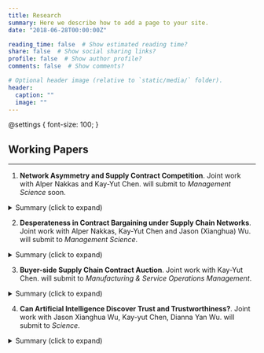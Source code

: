 ```yaml
---
title: Research
summary: Here we describe how to add a page to your site.
date: "2018-06-28T00:00:00Z"

reading_time: false  # Show estimated reading time?
share: false  # Show social sharing links?
profile: false  # Show author profile?
comments: false  # Show comments?

# Optional header image (relative to `static/media/` folder).
header:
  caption: ""
  image: ""
---
```

@settings {
  font-size: 100;
}


<article class=article>
<div class="article-container pt-3"><h1></h1>
<div class=article-metadata></div>
</div>
<div class=article-container><div class=article-style>
  
<h2 id=working-papers>Working Papers</h2>
  
<hr>

<ol><li><strong>Network Asymmetry and Supply Contract Competition</strong>. Joint work with Alper Nakkas and Kay-Yut Chen. will submit to <em>Management Science</em> soon.</li></ol>
  
<details class=abstract><summary markdown=span>Summary (click to expand)</summary>
We build a game-theoretic model to examine supply contract negotiations under competition when retailers have asymmetric supplier bases. We represent the asymmetric supplier bases with a two-retailer-two-supplier network in which one retailer has access to both suppliers and other retailer has access to only one supplier. The retailers first negotiate supply contracts with their suppliers to gain exclusive selling rights and then the retailers who manage to secure a contract with a supplier choose their market prices. The asymmetric structure of supply network together with retailer level competition dynamics determine the contract bargaining incentives of retailers and suppliers. We find that supply chain network asymmetry can lead to a retail monopoly when the suppliers' products are sufficiently substitutable. Further, if the substitutability level continues to rise, the retailer with larger supplier base gain benefits in contract agreement through negotiations. We also show that total industry profits can be higher under asymmetric network structure as compared to that under complete network structure. Overall, our research suggests that the supply chain network structure can fundamentally impact firms' contracting behaviors, and thus, needs to be considered to better reflect the reality of contractual negotiation under competition.</details>

<ol start=2><li><strong>Desperateness in Contract Bargaining under Supply Chain Networks</strong>. Joint work with Alper Nakkas, Kay-Yut Chen and Jason (Xianghua) Wu. will submit to <em>Management Science</em>.</li></ol>

<details class=abstract><summary markdown=span>Summary (click to expand)</summary>
This paper theoretically and behaviorally studies contract bargaining in two-sided supply chain networks where retailers on the demand side purchase products from suppliers on the supply side. The retailers may have heterogeneous market valuations on the products ordered from the supply partner. In such a supply chain network, a retailer and a supplier must have a business relationship or "link" to bargain and trade with each other. However, a firm on one side of the supply chain network might not have a business relationship with every firm on the other side. Our experimental data suggest systematic deviations from the theoretical benchmark and reveal behavioral regularities on contracting behaviors. In particular, we show that players who link with more (or less) potential partners and/or who have more (or less) perceived values tend to earn more (or less) than expectation in games. We develop a new behavioral theory, referred to as \textit{desperateness theory}, which explains and predicts the contract bargaining behaviors in two-sided supply chain networks. We demonstrate that firm(s) who link with less potential partner or who have less perceived values in the networks are more desperate of making contract agreement, and thus need to "sacrifice" part of the contract bargaining payoffs when bargaining with the corresponding "advantageous" firm(s). We also find evidence that the higher the total desperateness within the supply chain network, the lower the total supply chain profit.</details>

<ol start=3><li><strong>Buyer-side Supply Chain Contract Auction</strong>. Joint work with Kay-Yut Chen. will submit to <em>Manufacturing & Service Operations Management</em>.</li></ol>

<details class=abstract><summary markdown=span>Summary (click to expand)</summary>
This paper studies a sales problem with one supplier and multiple potential retailers who face demand uncertainty and hold private information on their own processing costs. To find the most efficient retailer, the supplier first designs a simple supply contract that specifies a wholesale price of each possible selling product (or a fixed payment), and then invites the retailers to bid on the fixed payment (or the wholesale price). We name them Bid-on-F and Bid-on-W auction respectively. The winning retailer is the one who offers the highest bid in a sealed bid auction and can decide the purchase quantity before the demand uncertainty is resolved. We theoretically and behaviorally study and compare the Bid-on-F and Bid-on-W auction mechanisms. Our experimental data suggest systematic deviations from the theoretical benchmark and reveal behavioral regularities under each auction. In particular, under Bid-on-F auction (or Bid-on-W auction), suppliers set wholesale prices (or fixed fee) much higher (or lower) than what Bayesian-Nash equilibrium predicts. We also find that the winning retailers in both auction mechanisms order much more than the theoretical prediction, which breaks the well-known ``pull-to-center" effect shown in numerous newsvendor experiments. Motivated by these observations, we develop a behavioral model that incorporates bounded rationality and prospect theory. Empirical analysis indicates that our model provides a compelling explanation of the behavior observed in the data. Overall, this study provides implication on the design of the contract auction mechanism from supplier's perspective in decentralized supply chain structures.</details>

<ol start=4><li><strong>Can Artificial Intelligence Discover Trust and Trustworthiness?</strong>. Joint work with Jason Xianghua Wu, Kay-yut Chen, Dianna Yan Wu. will submit to <em>Science</em>.</li></ol>

<details class=abstract><summary markdown=span>Summary (click to expand)</summary>
We develop deep neural network-based artificial intelligent (AI) agents to play the trust game, a simple economics scenario popular in the literature, to study trust and trustworthiness behaviors in human subjects. We establish that trust and trustworthiness behaviors, defined by the trust game, can be discovered by, and emerged from, self-learning processes of these artificial intelligence agents, under the right conditions. The training process involved no data that contains any information about trust, nor specific assumptions about trusts built into the process. Hence, we show that artificial intelligent agents can discover trust and trustworthiness behaviors by pure interacting and learning with one another. We also identify conditions, including caring about the future, have access to records of past actions and stable training partners, that enable trust and trustworthiness to emerge.</details><br>

<p></p></div></div></article>

